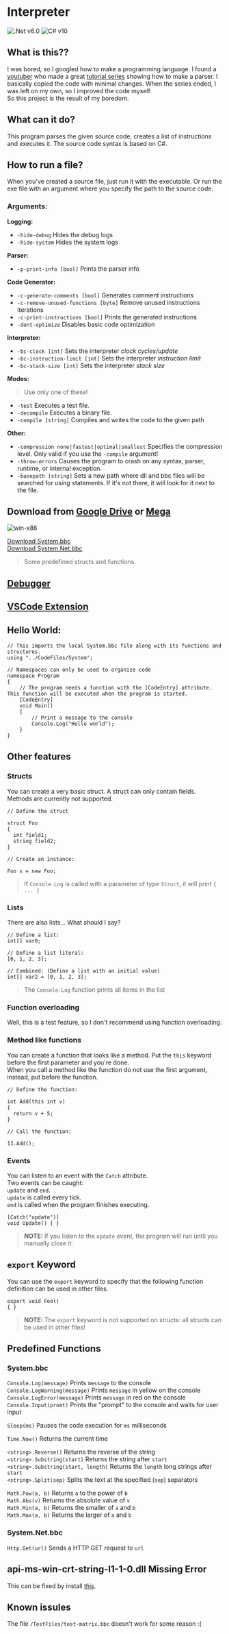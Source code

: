 # Interpreter

![.Net v6.0](https://img.shields.io/badge/.NET-v6.0-5C2D91)
![C# v10](https://img.shields.io/badge/C%23-v10.0-239120.svg)

## What is this??
I was bored, so I googled how to make a programming language. I found a [youtuber](https://www.youtube.com/c/uliwitness) who made a great
[tutorial series](https://www.youtube.com/watch?v=2DTNDrdqGlo&list=PLZjGMBjt_VVAMW53XnMtNfAQowZwMviBF)
showing how to make a parser. I basically copied the code with minimal changes. When the series ended, I was left on my own, so I improved the code myself.<br>
So this project is the result of my boredom.

## What can it do?
This program parses the given source code, creates a list of instructions and executes it. The source code syntax is based on C#.

## How to run a file?
When you've created a source file, just run it with the executable. Or run the exe file with an argument where you specify the path to the source code.<br>
### Arguments:

**Logging:**
- `-hide-debug` Hides the debug logs
- `-hide-system` Hides the system logs

**Parser:**
- `-p-print-info [bool]` Prints the parser info

**Code Generator:**
- `-c-generate-comments [bool]` Generates comment instructions
- `-c-remove-unused-functions [byte]` Remove unused instructions iterations
- `-c-print-instructions [bool]` Prints the generated instructions
- `-dont-optimize` Disables basic code optimization

**Interpreter:**
- `-bc-clock [int]` Sets the interpreter *clock cycles/update*
- `-bc-instruction-limit [int]` Sets the interpreter *instruction limit*
- `-bc-stack-size [int]` Sets the interpreter *stack size*

**Modes:**
> Use only one of these!
- `-test` Executes a test file.
- `-decompile` Executes a binary file.
- `-compile [string]` Compiles and writes the code to the given path

**Other:**
- `-compression none|fastest|optimal|smallest` Specifies the compression level. Only valid if you use the `-compile` argument!
- `-throw-errors` Causes the program to crash on any syntax, parser, runtime, or internal exception.
- `-basepath [string]` Sets a new path where dll and bbc files will be searched for *using* statements. If it's not there, it will look for it next to the file.

## Download from [Google Drive](https://drive.google.com/uc?export=download&id=1SBDsPYvKi7P0UVTI9bW9rxLWqf8hb_4y) or [Mega](https://mega.nz/file/CNpUFR5S#80hrb8ofv5RNCy7uIMmxxeA43dAl5I5jbfs7t_OBanU)
![win-x86](https://img.shields.io/badge/win-x86-0078D6?logo=windows&logoColor=white)

[Download System.bbc](https://raw.githubusercontent.com/BBpezsgo/Interpreter/master/CodeFiles/System.bbc)<br>
[Download System.Net.bbc](https://raw.githubusercontent.com/BBpezsgo/Interpreter/master/CodeFiles/System.Net.bbc)
> Some predefined structs and functions.

## [Debugger](https://github.com/BBpezsgo/InterpreterDebugger)

## [VSCode Extension](https://github.com/BBpezsgo/InterpreterVSCodeExtension)

## Hello World:
```
// This imports the local System.bbc file along with its functions and structures.
using "../CodeFiles/System";

// Namespaces can only be used to organize code
namespace Program
{
    // The program needs a function with the [CodeEntry] attribute. This function will be executed when the program is started.
    [CodeEntry]
    void Main()
    {
        // Print a message to the console
        Console.Log("Hello world");
    }
}
```

## Other features
### Structs
You can create a very basic struct.
A struct can only contain fields.<br>
Methods are currently not supported.
```
// Define the struct

struct Foo
{
  int field1;
  string field2;
}

// Create an instance:

Foo x = new Foo;
```
> If `Console.Log` is called with a parameter of type `Struct`, it will print `{ ... }`
### Lists
There are also lists... What should I say?
```
// Define a list:
int[] var0;

// Define a list literal:
[0, 1, 2, 3];

// Combined: (Define a list with an initial value)
int[] var2 = [0, 1, 2, 3];
```
> The `Console.Log` function prints all items in the list
### Function overloading
Well, this is a test feature, so I don't recommend using function overloading.
### Method like functions
You can create a function that looks like a method.
Put the `this` keyword before the first parameter and you're done.<br>
When you call a method like the function
do not use the first argument,
instead, put before the function.
```
// Define the function:

int Add(this int v)
{
  return v + 5;
}

// Call the function:

13.Add();
```
### Events

You can listen to an event with the `Catch` attribute.<br>
Two events can be caught:<br>
`update` and `end`.<br>
`update` is called every tick.<br>
`end` is called when the program finishes executing.
```
[Catch("update")]
void Update() { }
```
> **NOTE:**
> If you listen to the `update` event, the program will run until you manually close it.

## `export` Keyword
You can use the `export` keyword to specify that the following function definition can be used in other files.
```
export void Foo()
{ }
```
> **NOTE:**
> The `export` keyword is not supported on structs: all structs can be used in other files!

## Predefined Functions

### System.bbc

`Console.Log(message)` Prints `message` to the console<br>
`Console.LogWarning(message)` Prints `message` in yellow on the console<br>
`Console.LogError(message)` Prints `message` in red on the console<br>
`Console.Input(promt)` Prints the "prompt" to the console and waits for user input<br>

`Sleep(ms)` Pauses the code execution for `ms` milliseconds<br>

`Time.Now()` Returns the current time<br>

`<string>.Reverse()` Returns the reverse of the string<br>
`<string>.Substring(start)` Returns the string after `start`<br>
`<string>.Substring(start, length)` Returns the `length` long strings after `start`<br>
`<string>.Split(sep)` Splits the text at the specified (`sep`) separators<br>

`Math.Pow(a, b)` Returns `a` to the power of `b`<br>
`Math.Abs(v)` Returns the absolute value of `v`<br>
`Math.Min(a, b)` Returns the smaller of `a` and `b`<br>
`Math.Max(a, b)` Returns the larger of `a` and `b`<br>

### System.Net.bbc

`Http.Get(url)` Sends a HTTP GET request to `url`

## api-ms-win-crt-string-l1-1-0.dll Missing Error
This can be fixed by install [this](https://learn.microsoft.com/en-us/cpp/windows/latest-supported-vc-redist?view=msvc-170).

## Known issules

The file `/TestFiles/test-matrix.bbc` doesn't work for some reason :(
